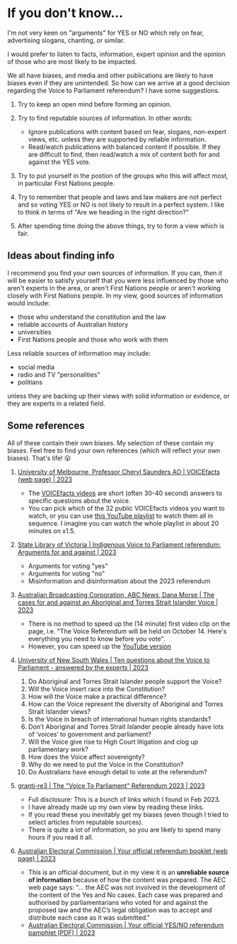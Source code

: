 # If you don't know...

I'm not very keen on "arguments" for YES or NO which rely on fear, advertising slogans, chanting, or similar.

I would prefer to listen to facts, information, expert opinion and the opinion of those who are most likely
to be impacted.

We all have biases, and media and other publications are likely to have biases even if they are unintended. So
how can we arrive at a good decision regarding the Voice to Parliament referendum? I have some suggestions.

1. Try to keep an open mind before forming an opinion.

1. Try to find reputable sources of information. In other words:
   - Ignore publications with content based on fear, slogans, non-expert views, etc. unless they are
     supported by reliable information.
   - Read/watch publications with balanced content if possible. If they are difficult to find, then
     read/watch a mix of content both for and against the YES vote.

1. Try to put yourself in the postion of the groups who this will affect most, in particular First Nations people.

1. Try to remember that people and laws and law makers are not perfect and so voting YES or NO is not likely
   to result in a perfect system. I like to think in terms of "Are we heading in the right direction?"

1. After spending time doing the above things, try to form a view which is fair.


## Ideas about finding info

I recommend you find your own sources of information. If you can, then it will be easier to satisfy
yourself that you were less influenced by those who aren't experts in the area, or aren't First Nations
people or aren't working closely with First Nations people. In my view, good sources of information
would include:

- those who understand the constitution and the law
- reliable accounts of Australian history
- universities
- First Nations people and those who work with them

Less reliable sources of information may include:
- social media
- radio and TV "personalities"
- politians

unless they are backing up their views with solid information or evidence, or they are experts in
a related field.


## Some references

All of these contain their own biases. My selection of these contain my biases. Feel free to find your
own references (which will reflect your own biases). That's life! 😮

1. [University of Melbourne, Professor Cheryl Saunders AO | VOICEfacts (web page) | 2023](https://www.unimelb.edu.au/voice/voicefacts)
   - The [VOICEfacts videos](https://www.unimelb.edu.au/voice/voicefacts/voice-facts-1st-series/voicefacts-videos)
     are short (often 30-40 second) answers to specific questions about the voice.
   - You can pick which of the 32 public VOICEfacts videos you want to watch, or you can use
     [this YouTube playlist](https://www.youtube.com/playlist?list=PLhOObpoQndRmwcXPvddSgZWKBt4ewtBJF) to
     watch them all in sequence. I imagine you can watch the whole playlist in about 20 minutes on x1.5.

1. [State Library of Victoria | Indigenous Voice to Parliament referendum: Arguments for and against | 2023](https://guides.slv.vic.gov.au/voice/forandagainst)
   - Arguments for voting "yes"
   - Arguments for voting "no"
   - Misinformation and disinformation about the 2023 referendum

1. [Australian Broadcasting Corporation, ABC News, Dana Morse | The cases for and against an Aboriginal and Torres Strait Islander Voice | 2023](https://www.abc.net.au/news/2023-08-30/voice-to-parliament-yes-no-cases/102788518)
   - There is no method to speed up the (14 minute) first video clip on the page, i.e.
     "The Voice Referendum will be held on October 14. Here's everything you need to know before you vote".
   - However, you can speed up the [YouTube version](https://www.youtube.com/watch?v=RCnv3G0rDLo)

1. [University of New South Wales | Ten questions about the Voice to Parliament - answered by the experts | 2023](https://www.unsw.edu.au/news/2023/06/ten-questions-about-the-voice-to-parliament---answered-by-the-ex)
   1.  Do Aboriginal and Torres Strait Islander people support the Voice?
   2.  Will the Voice insert race into the Constitution?
   3.  How will the Voice make a practical difference?
   4.  How can the Voice represent the diversity of Aboriginal and Torres Strait Islander views?
   5.  Is the Voice in breach of international human rights standards?
   6.  Don’t Aboriginal and Torres Strait Islander people already have lots of ‘voices’ to government and parliament?
   7.  Will the Voice give rise to High Court litigation and clog up parliamentary work?
   8.  How does the Voice affect sovereignty?
   9.  Why do we need to put the Voice in the Constitution?
   10. Do Australians have enough detail to vote at the referendum?

1. [grantj-re3 | The "Voice To Parliament" Referendum 2023 | 2023](VoiceToParliamentReferendum.md)
   - Full disclosure: This is a bunch of links which I found in Feb 2023.
   - I have already made up my own view by reading these links.
   - If you read these you inevitably get my biases (even though I tried to select articles from reputable sources).
   - There is quite a lot of information, so you are likely to spend many hours if you read it all.

1. [Australian Electoral Commission | Your official referendum booklet (web page) | 2023](https://www.aec.gov.au/referendums/learn/your-official-referendum-booklet.html)
   - This is an official document, but in my view it is an **unreliable source of information** because of
     how the content was prepared. The AEC web page says:
     "... the AEC was not involved in the development of the content of the Yes and No cases. Each case was prepared and authorised by parliamentarians who voted for and against the proposed law and the AEC’s legal obligation was to accept and distribute each case as it was submitted."
   - [Australian Electoral Commission | Your official YES/NO referendum pamphlet (PDF) | 2023](https://www.aec.gov.au/referendums/files/pamphlet/your-official-yes-no-referendum-pamphlet.pdf)

